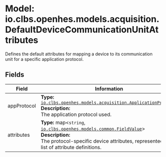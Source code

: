 # Model: io.clbs.openhes.models.acquisition.DefaultDeviceCommunicationUnitAttributes

Defines the default attributes for mapping a device to its communication unit for a specific application protocol.

## Fields

| Field | Information |
| --- | --- |
| appProtocol | <b>Type:</b> [`io.clbs.openhes.models.acquisition.ApplicationProtocol`](enum-io-clbs-openhes-models-acquisition-applicationprotocol.md)<br><b>Description:</b><br>The application protocol used. |
| attributes | <b>Type:</b> map<`string`, [`io.clbs.openhes.models.common.FieldValue`](model-io-clbs-openhes-models-common-fieldvalue.md)><br><b>Description:</b><br>The protocol-specific device attributes, represented as a list of attribute definitions. |

